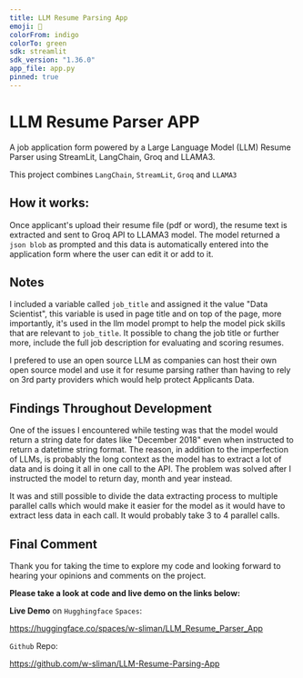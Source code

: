 ```yaml
---
title: LLM Resume Parsing App
emoji: 🤗
colorFrom: indigo
colorTo: green
sdk: streamlit
sdk_version: "1.36.0"
app_file: app.py
pinned: true
---
```


# LLM Resume Parser APP

A job application form powered by a Large Language Model (LLM) Resume Parser using StreamLit, LangChain, Groq and LLAMA3.


This project combines `LangChain`, `StreamLit`, `Groq` and `LLAMA3`


## How it works:

Once applicant's upload their resume file (pdf or word), the resume text is extracted and sent to Groq API to LLAMA3 model. The model returned a `json blob` as prompted  and this data is automatically entered into the application form where the user can edit it or add to it.

## Notes

I included a variable called `job_title` and assigned it the value "Data Scientist", this variable is used in page title and on top of the page, more importantly, it's used in the llm model prompt to help the model pick skills  that are relevant to `job_title`. It possible to chang the job title or further more, include the full job description for evaluating and scoring resumes.<br>

I prefered to use an open source LLM as companies can host their own open source model and use it for resume parsing rather than having to rely on 3rd party providers which would help protect Applicants Data.

## Findings Throughout Development

One of the issues I encountered while testing was that the model would return a string date for dates like "December 2018" even when instructed to return a datetime string format. The reason, in addition to the imperfection of LLMs, is probably the long context as  the model has to extract a lot of data and is doing it all in one call to the API. The problem was solved after I instructed the model to return day, month and year instead.<br>

It was and still possible to divide the data extracting process to multiple parallel calls which would make it easier for the model as it would have to extract less data in each call. It would probably take 3 to 4 parallel calls.

## Final Comment

Thank you for taking the time to explore my code and looking forward to hearing your opinions and comments on the project.<br>

**Please take a look at code and live demo on the links below:**<br>

**Live Demo** on `Hugghingface` `Spaces`:

https://huggingface.co/spaces/w-sliman/LLM_Resume_Parser_App

`Github` Repo:

https://github.com/w-sliman/LLM-Resume-Parsing-App



